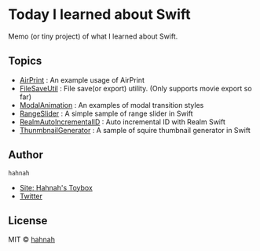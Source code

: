 # Today I learned about Swift

Memo (or tiny project) of what I learned about Swift.

## Topics

+ [AirPrint](https://github.com/hahnah/til-swift/tree/master/AirPrint) : An example usage of AirPrint 
+ [FileSaveUtil](https://github.com/hahnah/til-swift/tree/master/FileSaveUtil) : File save(or export) utility. (Only supports movie export so far)
+ [ModalAnimation](https://github.com/hahnah/til-swift/tree/master/ModalAnimation) : An examples of modal transition styles
+ [RangeSlider](https://github.com/hahnah/til-swift/tree/master/RangeSlider) : A simple sample of range slider in Swift
+ [RealmAutoIncrementalID](https://github.com/hahnah/til-swift/tree/master/RealmAutoIncrementalID) : Auto incremental ID with Realm Swift
+ [ThunmbnailGenerator](https://github.com/hahnah/til-swift/tree/master/ThumbnailGenerator) : A sample of squire thumbnail generator in Swift

## Author

`hahnah`

+ [Site: Hahnah's Toybox](https://superhahnah.com)
+ [Twitter](https://twitter.com/superhahnah)

## License

MIT © [hahnah](https://superhahnah.com)

